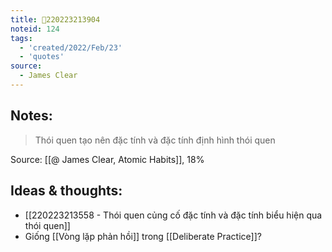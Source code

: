 ```yaml
---
title: 💬220223213904
noteid: 124
tags:
  - 'created/2022/Feb/23'
  - 'quotes'
source:
  - James Clear
---
```


## Notes:
> Thói quen tạo nên đặc tính và đặc tính định hình thói quen

Source: [[@ James Clear, Atomic Habits]], 18%

## Ideas & thoughts:
- [[220223213558 - Thói quen củng cố đặc tính và đặc tính biểu hiện qua thói quen]]
- Giống [[Vòng lặp phản hồi]] trong [[Deliberate Practice]]?